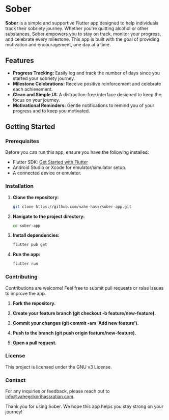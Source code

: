 # Sober

**Sober** is a simple and supportive Flutter app designed to help individuals track their sobriety journey. Whether you're quitting alcohol or other substances, Sober empowers you to stay on track, monitor your progress, and celebrate every milestone. This app is built with the goal of providing motivation and encouragement, one day at a time.

## Features

- **Progress Tracking:** Easily log and track the number of days since you started your sobriety journey.
- **Milestone Celebrations:** Receive positive reinforcement and celebrate each achievement.
- **Clean and Simple UI:** A distraction-free interface designed to keep the focus on your journey.
- **Motivational Reminders:** Gentle notifications to remind you of your progress and to keep you motivated.

## Getting Started

### Prerequisites

Before you can run this app, ensure you have the following installed:

- Flutter SDK: [Get Started with Flutter](https://flutter.dev/docs/get-started/install)
- Android Studio or Xcode for emulator/simulator setup.
- A connected device or emulator.

### Installation

1. **Clone the repository:**
   ```bash
   git clone https://github.com/vahe-hass/sober-app.git

2. **Navigate to the project directory:**
   ```bash
   cd sober-app

3. **Install dependencies:**
   ```bash
   flutter pub get

4. **Run the app:**
   ```bash
   flutter run

### Contributing

Contributions are welcome! Feel free to submit pull requests or raise issues to improve the app.

1. **Fork the repository.**

2. **Create your feature branch (git checkout -b feature/new-feature).**

3. **Commit your changes (git commit -am 'Add new feature').**

4. **Push to the branch (git push origin feature/new-feature).**

5. **Open a pull request.**


### License

This project is licensed under the GNU v3 License.

### Contact

For any inquiries or feedback, please reach out to info@vahegrikorihassratian.com.


Thank you for using Sober. We hope this app helps you stay strong on your journey!



